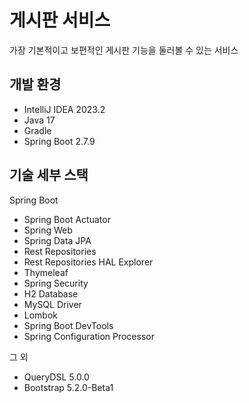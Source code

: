# 게시판 서비스

가장 기본적이고 보편적인 게시판 기능을 둘러볼 수 있는 서비스

## 개발 환경

* IntelliJ IDEA 2023.2
* Java 17
* Gradle 
* Spring Boot 2.7.9

## 기술 세부 스택

Spring Boot

* Spring Boot Actuator
* Spring Web
* Spring Data JPA
* Rest Repositories
* Rest Repositories HAL Explorer
* Thymeleaf
* Spring Security
* H2 Database
* MySQL Driver
* Lombok
* Spring Boot DevTools
* Spring Configuration Processor

그 외

* QueryDSL 5.0.0
* Bootstrap 5.2.0-Beta1

